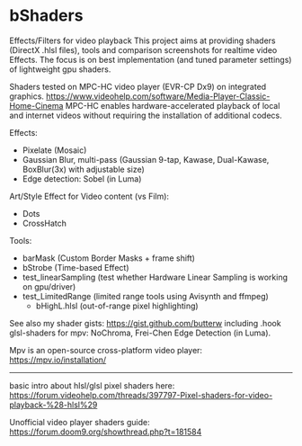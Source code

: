 # bShaders
Effects/Filters for video playback 
This project aims at providing shaders (DirectX .hlsl files), tools and comparison screenshots for realtime video Effects. The focus is on best implementation (and tuned parameter settings) of lightweight gpu shaders.

Shaders tested on MPC-HC video player (EVR-CP Dx9) on integrated graphics. https://www.videohelp.com/software/Media-Player-Classic-Home-Cinema
MPC-HC enables hardware-accelerated playback of local and internet videos without requiring the installation of additional codecs.


Effects:
- Pixelate (Mosaic)
- Gaussian Blur, multi-pass (Gaussian 9-tap, Kawase, Dual-Kawase, BoxBlur(3x) with adjustable size)
- Edge detection: Sobel (in Luma)

Art/Style Effect for Video content (vs Film):
- Dots
- CrossHatch

Tools:
- barMask (Custom Border Masks + frame shift)
- bStrobe (Time-based Effect)
- test_linearSampling (test whether Hardware Linear Sampling is working on gpu/driver)
- test_LimitedRange (limited range tools using Avisynth and ffmpeg)
   - bHighL.hlsl (out-of-range pixel highlighting)


See also my shader gists: https://gist.github.com/butterw
including .hook glsl-shaders for mpv: NoChroma, Frei-Chen Edge Detection (in Luma).

Mpv is an open-source cross-platform video player: https://mpv.io/installation/
 

---
basic intro about hlsl/glsl pixel shaders here:
https://forum.videohelp.com/threads/397797-Pixel-shaders-for-video-playback-%28-hlsl%29

Unofficial video player shaders guide: https://forum.doom9.org/showthread.php?t=181584
